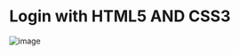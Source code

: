# Login with HTML5 AND CSS3
![image](https://github.com/user-attachments/assets/19f78ed2-d2c8-49ff-b347-15274c0a0434)
